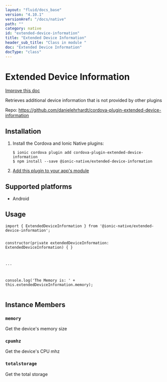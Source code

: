 ```yaml
---
layout: "fluid/docs_base"
version: "4.10.1"
versionHref: "/docs/native"
path: ""
category: native
id: "extended-device-information"
title: "Extended Device Information"
header_sub_title: "Class in module "
doc: "Extended Device Information"
docType: "class"
---
```


<h1 class="api-title">Extended Device Information</h1>

<a class="improve-v2-docs" href="http://github.com/ionic-team/ionic-native/edit/master/src/@ionic-native/plugins/extended-device-information/index.ts#L1">
  Improve this doc
</a>







<p>Retrieves additional device information that is not provided by other plugins</p>


<p>Repo:
  <a href="https://github.com/danielehrhardt/cordova-plugin-extended-device-information">
    https://github.com/danielehrhardt/cordova-plugin-extended-device-information
  </a>
</p>


<h2><a class="anchor" name="installation" href="#installation"></a>Installation</h2>
<ol class="installation">
  <li>Install the Cordova and Ionic Native plugins:<br>
    <pre><code class="nohighlight">$ ionic cordova plugin add cordova-plugin-extended-device-information
$ npm install --save @ionic-native/extended-device-information
</code></pre>
  </li>
  <li><a href="https://ionicframework.com/docs/native/#Add_Plugins_to_Your_App_Module">Add this plugin to your app's module</a></li>
</ol>



<h2><a class="anchor" name="platforms" href="#platforms"></a>Supported platforms</h2>
<ul>
  <li>Android</li>
</ul>






<h2><a class="anchor" name="usage" href="#usage"></a>Usage</h2>
<pre><code class="lang-typescript">import { ExtendedDeviceInformation } from &#39;@ionic-native/extended-device-information&#39;;


constructor(private extendedDeviceInformation: ExtendedDeviceInformation) { }

...

console.log(&#39;The Memory is: &#39; + this.extendedDeviceInformation.memory);
</code></pre>








<h2><a class="anchor" name="instance-members" href="#instance-members"></a>Instance Members</h2>
<h3><a class="anchor" name="memory" href="#memory"></a><code>memory</code></h3>


Get the device's memory size



<h3><a class="anchor" name="cpumhz" href="#cpumhz"></a><code>cpumhz</code></h3>


Get the device's CPU mhz



<h3><a class="anchor" name="totalstorage" href="#totalstorage"></a><code>totalstorage</code></h3>


Get the total storage









